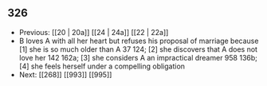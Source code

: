## 326
- Previous: [[20 | 20a]] [[24 | 24a]] [[22 | 22a]] 
- B loves A with all her heart but refuses his proposal of marriage because [1] she is so much older than A 37 124; [2] she discovers that A does not love her 142 162a; [3] she considers A an impractical dreamer 958 136b; [4] she feels herself under a compelling obligation
- Next: [[268]] [[993]] [[995]] 

